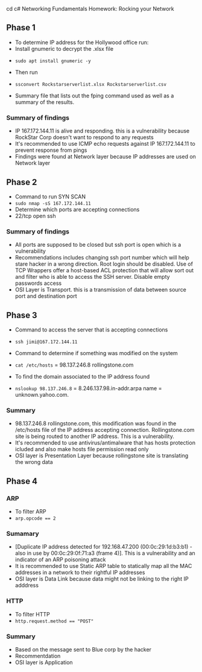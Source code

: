 cd c# Networking Fundamentals Homework: Rocking your Network
## Phase 1
* To determine IP address for the Hollywood office run:
* Install gnumeric to decrypt the .xlsx file
- `sudo apt install gnumeric -y`

* Then run 
- `ssconvert Rockstarserverlist.xlsx Rockstarserverlist.csv`

- Summary file that lists out the fping command used as well as a summary of the results.

### Summary of findings
- IP 167.172.144.11 is alive and responding. this is a vulnerability because RockStar Corp doesn't want to respond to any requests
- It's recommended to use ICMP echo requests against IP 167.172.144.11 to prevent response from pings
- Findings were found at Network layer because IP addresses are used on Network layer

## Phase 2
- Command to run SYN SCAN
- `sudo nmap -sS 167.172.144.11`
- Determine which ports are accepting connections
- 22/tcp   open   ssh

### Summary of findings
- All ports are supposed to be closed but ssh port is open which is a vulnerability
- Recommendations includes changing ssh port number which will help stare hacker in a wrong direction. Root login should be disabled. Use of TCP Wrappers offer a host-based ACL protection that will allow sort out and filter who is able to access the SSH server. Disable empty passwords access
- OSI Layer is Transport. this is a transmission of data between source port and destination port

## Phase 3
- Command to access the server that is accepting connections
- `ssh jimi@167.172.144.11`

- Command to determine if something was modified on the system
- `cat /etc/hosts` = 98.137.246.8 rollingstone.com

- To find the domain associated to the IP address found
- `nslookup 98.137.246.8` = 8.246.137.98.in-addr.arpa	name = unknown.yahoo.com.

### Summary 
- 98.137.246.8 rollingstone.com, this modification was found in the /etc/hosts file of the IP address accepting connection. Rollingstone.com site is being routed to another IP address. This is a vulnerability.
- It's recommended to use antivirus/antimalware that has hosts protection icluded and also make hosts file permission read only 
- OSI layer is Presentation Layer because rollingstone site is translating the wrong data

## Phase 4
### ARP
- To filter ARP
- `arp.opcode == 2`
### Sumamary
- [Duplicate IP address detected for 192.168.47.200 (00:0c:29:1d:b3:b1) - also in use by 00:0c:29:0f:71:a3 (frame 4)]. This is a vulnerability and an indicator of an ARP poisoning attack
- It is recommended to use Static ARP table to statically map all the MAC addresses in a network to their rightful IP addresses
- OSI layer is Data Link because data might not be linking to the right IP adddress

### HTTP
- To filter HTTP
- `http.request.method == "POST"`

### Summary 
- Based on the message sent to Blue corp by the hacker 
- Recommentdation
- OSI layer is Application